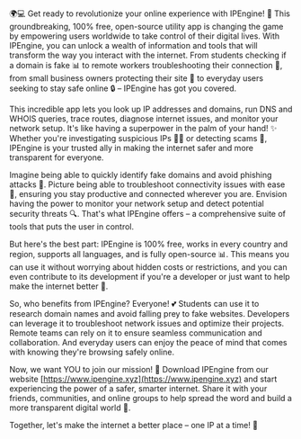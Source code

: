 🌍💻 Get ready to revolutionize your online experience with IPEngine! 🚀 This groundbreaking, 100% free, open-source utility app is changing the game by empowering users worldwide to take control of their digital lives. With IPEngine, you can unlock a wealth of information and tools that will transform the way you interact with the internet. From students checking if a domain is fake 📊 to remote workers troubleshooting their connection 🔧, from small business owners protecting their site 💼 to everyday users seeking to stay safe online 🔒 – IPEngine has got you covered.

This incredible app lets you look up IP addresses and domains, run DNS and WHOIS queries, trace routes, diagnose internet issues, and monitor your network setup. It's like having a superpower in the palm of your hand! ✨ Whether you're investigating suspicious IPs 🕵️‍♀️ or detecting scams 💸, IPEngine is your trusted ally in making the internet safer and more transparent for everyone.

Imagine being able to quickly identify fake domains and avoid phishing attacks 👀. Picture being able to troubleshoot connectivity issues with ease 🔧, ensuring you stay productive and connected wherever you are. Envision having the power to monitor your network setup and detect potential security threats 🔍. That's what IPEngine offers – a comprehensive suite of tools that puts the user in control.

But here's the best part: IPEngine is 100% free, works in every country and region, supports all languages, and is fully open-source 📊. This means you can use it without worrying about hidden costs or restrictions, and you can even contribute to its development if you're a developer or just want to help make the internet better 🤝.

So, who benefits from IPEngine? Everyone! 💕 Students can use it to research domain names and avoid falling prey to fake websites. Developers can leverage it to troubleshoot network issues and optimize their projects. Remote teams can rely on it to ensure seamless communication and collaboration. And everyday users can enjoy the peace of mind that comes with knowing they're browsing safely online.

Now, we want YOU to join our mission! 🚀 Download IPEngine from our website [https://www.ipengine.xyz](https://www.ipengine.xyz) and start experiencing the power of a safer, smarter internet. Share it with your friends, communities, and online groups to help spread the word and build a more transparent digital world 🌈.

Together, let's make the internet a better place – one IP at a time! 💪